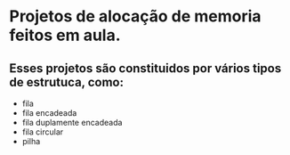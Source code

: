 # Projetos de alocação de memoria feitos em aula.
## Esses projetos são constituidos por vários tipos de estrutuca, como:
* fila
* fila encadeada
* fila duplamente encadeada
* fila circular
* pilha